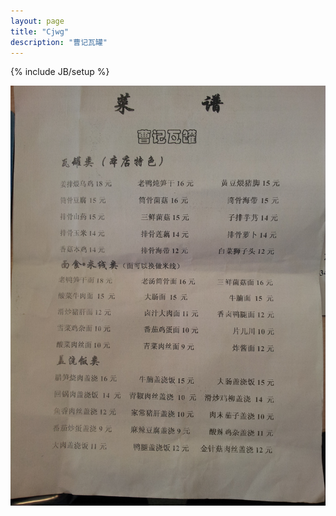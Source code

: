 ```yaml
---
layout: page
title: "Cjwg"
description: "曹记瓦罐"
---
```

{% include JB/setup %}

![曹记瓦罐](/images/cjwg.jpg)




